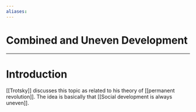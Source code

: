 ```yaml
---
aliases: 
---
```

# Combined and Uneven Development


---
# Introduction
[[Trotsky]] discusses this topic as related to his theory of [[permanent revolution]]. The idea is basically that [[Social development is always uneven]]. 